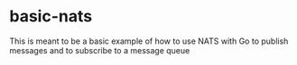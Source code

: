 # basic-nats

This is meant to be a basic example of how to use NATS with Go to publish messages and to subscribe to a message queue

